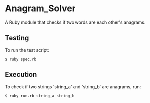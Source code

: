 # Anagram_Solver
A Ruby module that checks if two words are each other's anagrams.

## Testing
To run the test script:
```
$ ruby spec.rb
```

## Execution
To check if two strings 'string_a' and 'string_b' are anagrams, run:
```
$ ruby run.rb string_a string_b
```
